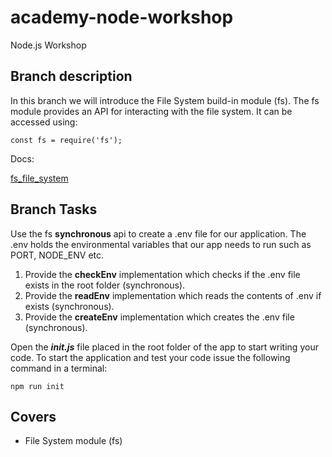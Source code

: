 # academy-node-workshop

Node.js Workshop

## Branch description

In this branch we will introduce the File System build-in module (fs).
The fs module provides an API for interacting with the file system. It can be accessed using:

```
const fs = require('fs');
```

Docs:

[fs_file_system](https://nodejs.org/dist/latest-v13.x/docs/api/fs.html#fs_file_system)

## Branch Tasks

Use the fs **synchronous** api to create a .env file for our application. The .env holds the environmental variables that our app needs to run such as PORT, NODE_ENV etc.

1. Provide the **checkEnv** implementation which checks if the .env file exists in the root folder (synchronous).
2. Provide the **readEnv** implementation which reads the contents of .env if exists (synchronous).
3. Provide the **createEnv** implementation which creates the .env file (synchronous).

Open the ***init.js*** file placed in the root folder of the app to start writing your code.
To start the application and test your code issue the following command in a terminal:

```
npm run init
```

## Covers

- File System module (fs)
